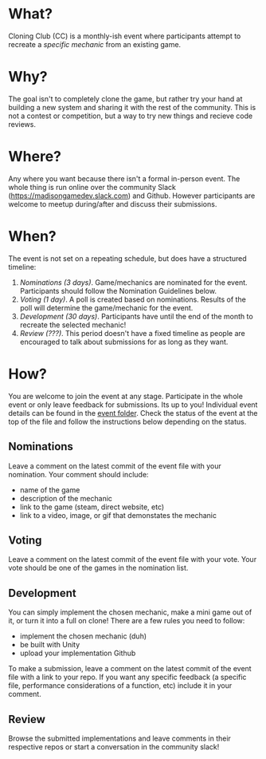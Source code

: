 # What?
Cloning Club (CC) is a monthly-ish event where participants attempt to recreate a _specific mechanic_ from an existing game. 

# Why?
The goal isn't to completely clone the game, but rather try your hand at building a new system and sharing it with the rest of the community. This is not a contest or competition, but a way to try new things and recieve code reviews.

# Where?
Any where you want because there isn't a formal in-person event. The whole thing is run online over the community Slack (https://madisongamedev.slack.com) and Github. However participants are welcome to meetup during/after and discuss their submissions.

# When?
The event is not set on a repeating schedule, but does have a structured timeline:
1. _Nominations (3 days)_. Game/mechanics are nominated for the event. Participants should follow the Nomination Guidelines below.
2. _Voting (1 day)_. A poll is created based on nominations. Results of the poll will determine the game/mechanic for the event. 
3. _Development (30 days)_. Participants have until the end of the month to recreate the selected mechanic!
4. _Review (???)_. This period doesn't have a fixed timeline as people are encouraged to talk about submissions for as long as they want.

# How?
You are welcome to join the event at any stage. Participate in the whole event or only leave feedback for submissions. Its up to you! Individual event details can be found in the [event folder](https://github.com/MadisonGameDev/cloning-club/events). Check the status of the event at the top of the file and follow the instructions below depending on the status.

## Nominations
Leave a comment on the latest commit of the event file with your nomination. Your comment should include:
* name of the game
* description of the mechanic
* link to the game (steam, direct website, etc)
* link to a video, image, or gif that demonstates the mechanic

## Voting
Leave a comment on the latest commit of the event file with your vote. Your vote should be one of the games in the nomination list.

## Development
You can simply implement the chosen mechanic, make a mini game out of it, or turn it into a full on clone! There are a few rules you need to follow:
* implement the chosen mechanic (duh)
* be built with Unity
* upload your implementation Github

To make a submission, leave a comment on the latest commit of the event file with a link to your repo. If you want any specific feedback (a specific file, performance considerations of a function, etc) include it in your comment.

## Review
Browse the submitted implementations and leave comments in their respective repos or start a conversation in the community slack!
